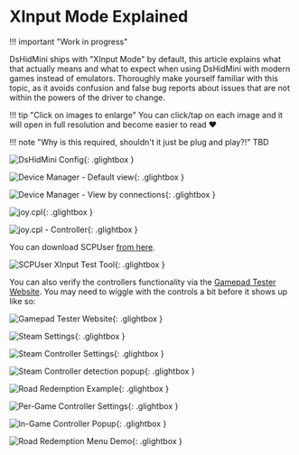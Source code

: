 # XInput Mode Explained

!!! important "Work in progress"
    

DsHidMini ships with "XInput Mode" by default, this article explains what that actually means and what to expect when using DsHidMini with modern games instead of emulators. Thoroughly make yourself familiar with this topic, as it avoids confusion and false bug reports about issues that are not within the powers of the driver to change.

!!! tip "Click on images to enlarge"
    You can click/tap on each image and it will open in full resolution and become easier to read ❤️

!!! note "Why is this required, shouldn't it just be plug and play?!"
    TBD

![DsHidMini Config](images/GUdcSj3o3M.png){: .glightbox }


![Device Manager - Default view](images/q55cLJbaB4.png){: .glightbox }

![Device Manager - View by connections](images/CBfdxUmYSe.png){: .glightbox }


![joy.cpl](images/rundll32_xSUcO4ebpV.png){: .glightbox }

![joy.cpl - Controller](images/rundll32_VsrsALUZe6.png){: .glightbox }


You can download SCPUser [from here](https://github.com/nefarius/ScpToolkit/raw/master/SCPUser.exe).

![SCPUser XInput Test Tool](images/SCPUser_K8QFXdrmxG.png){: .glightbox }

You can also verify the controllers functionality via the [Gamepad Tester Website](https://gamepad-tester.com/). You may need to wiggle with the controls a bit before it shows up like so:

![Gamepad Tester Website](images/msedge_gPmS1GWPZi.png){: .glightbox }


![Steam Settings](images/M2TBRIqhL6.png){: .glightbox }

![Steam Controller Settings](images/VoUdb3Xjqk.png){: .glightbox }

![Steam Controller detection popup](images/mpTzbVnP6k.png){: .glightbox }


![Road Redemption Example](images/NKd9rKdLq0.png){: .glightbox }

![Per-Game Controller Settings](images/7wCVPUB6dL.png){: .glightbox }

![In-Game Controller Popup](images/Hocb8Ctq2Z.png){: .glightbox }

![Road Redemption Menu Demo](images/J1LeaKZos2.gif){: .glightbox }
